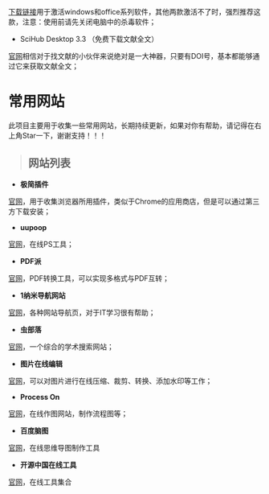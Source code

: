 

[下载链接](https://www.52pojie.cn/forum.php?mod=viewthread&tid=813872)用于激活windows和office系列软件，其他两款激活不了时，强烈推荐这款，注意：使用前请先关闭电脑中的杀毒软件；


-   SciHub Desktop 3.3 （免费下载文献全文）

[官网](http://sci-hub.tw/)相信对于找文献的小伙伴来说绝对是一大神器，只要有DOI号，基本都能够通过它来获取文献全文；


# 常用网站

此项目主要用于收集一些常用网站，长期持续更新，如果对你有帮助，请记得在右上角Star一下，谢谢支持！！！

> ## 网站列表

-   **极简插件**

[官网](https://chrome.zzzmh.cn/)，用于收集浏览器所用插件，类似于Chrome的应用商店，但是可以通过第三方下载安装；

-   **uupoop**

[官网](https://www.uupoop.com/)，在线PS工具；

-   **PDF派**

[官网](https://www.pdfpai.com/)，PDF转换工具，可以实现多格式与PDF互转；

-   **1纳米导航网站**

[官网](http://1nami.com/)，各种网站导航页，对于IT学习很有帮助；

-   **虫部落**

[官网](https://search.chongbuluo.com/)，一个综合的学术搜索网站；

-   **图片在线编辑**

[官网](https://www.iloveimg.com/zh-cn)，可以对图片进行在线压缩、裁剪、转换、添加水印等工作；

-   **Process On**

[官网](https://v3.processon.com/)，在线作图网站，制作流程图等；

-   **百度脑图**

[官网](http://naotu.baidu.com/)，在线思维导图制作工具

- **开源中国在线工具**

[官网](https://tool.oschina.net/)，在线工具集合